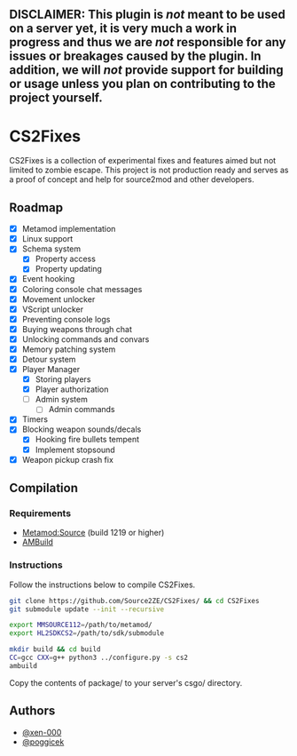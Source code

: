 ## DISCLAIMER: This plugin is *not* meant to be used on a server yet, it is very much a work in progress and thus we are *not* responsible for any issues or breakages caused by the plugin. In addition, we will *not* provide support for building or usage unless you plan on contributing to the project yourself.

# CS2Fixes

CS2Fixes is a collection of experimental fixes and features aimed but not limited to zombie escape. This project is not production ready and serves as a proof of concept and help for source2mod and other developers.

## Roadmap
- [x] Metamod implementation
- [x] Linux support
- [x] Schema system
  - [x] Property access
  - [x] Property updating
- [x] Event hooking
- [x] Coloring console chat messages
- [x] Movement unlocker
- [x] VScript unlocker
- [x] Preventing console logs
- [x] Buying weapons through chat
- [x] Unlocking commands and convars
- [x] Memory patching system
- [x] Detour system
- [x] Player Manager
  - [x] Storing players
  - [x] Player authorization
  - [ ] Admin system
    - [ ] Admin commands
- [x] Timers
- [x] Blocking weapon sounds/decals
  - [x] Hooking fire bullets tempent
  - [x] Implement stopsound
- [x] Weapon pickup crash fix

## Compilation

### Requirements

- [Metamod:Source](https://www.sourcemm.net/downloads.php/?branch=master) (build 1219 or higher)
- [AMBuild](https://wiki.alliedmods.net/Ambuild)

### Instructions

Follow the instructions below to compile CS2Fixes.

```bash
git clone https://github.com/Source2ZE/CS2Fixes/ && cd CS2Fixes
git submodule update --init --recursive

export MMSOURCE112=/path/to/metamod/
export HL2SDKCS2=/path/to/sdk/submodule

mkdir build && cd build
CC=gcc CXX=g++ python3 ../configure.py -s cs2
ambuild
```

Copy the contents of package/ to your server's csgo/ directory.

## Authors
- [@xen-000](https://github.com/xen-000)
- [@poggicek](https://github.com/poggicek)
